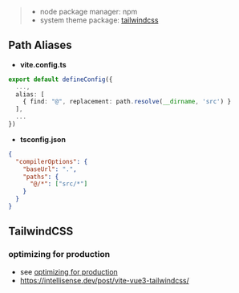 > * node package manager: npm
> * system theme package: [tailwindcss](https://tailwindcss.com)
## Path Aliases
* **vite.config.ts**
```typescript
export default defineConfig({
  ...,
  alias: [
    { find: "@", replacement: path.resolve(__dirname, 'src') }
  ],
  ...
})
```
* **tsconfig.json**
```json
{
  "compilerOptions": {
    "baseUrl": ".",
    "paths": {
      "@/*": ["src/*"]
    }
  }
}
```
## TailwindCSS
### optimizing for production
* see [optimizing for production](https://tailwindcss.com/docs/optimizing-for-production)
* https://intellisense.dev/post/vite-vue3-tailwindcss/